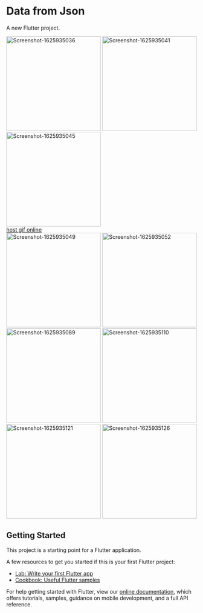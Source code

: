 # Data from Json

A new Flutter project.

<a href="https://ibb.co/WpNynZB"><img src="https://i.ibb.co/3Y5N12S/Screenshot-1625935036.png" alt="Screenshot-1625935036" border="0" width="250"></a>
<a href="https://ibb.co/2Wc3f7M"><img src="https://i.ibb.co/6rD0fRt/Screenshot-1625935041.png" alt="Screenshot-1625935041" border="0" width="250"></a>
<a href="https://ibb.co/PWkN5Vy"><img src="https://i.ibb.co/M1dsRJH/Screenshot-1625935045.png" alt="Screenshot-1625935045" border="0" width="250"></a><br /><a target='_blank' href='https://ru.imgbb.com/'>host gif online</a><br />
<a href="https://ibb.co/FJj7f2P"><img src="https://i.ibb.co/tcWCNgd/Screenshot-1625935049.png" alt="Screenshot-1625935049" border="0" width="250"></a>
<a href="https://ibb.co/dtdKR5m"><img src="https://i.ibb.co/pQtXSLh/Screenshot-1625935052.png" alt="Screenshot-1625935052" border="0" width="250"></a>
<a href="https://ibb.co/KNn6jhf"><img src="https://i.ibb.co/JxZnRtG/Screenshot-1625935089.png" alt="Screenshot-1625935089" border="0" width="250"></a>
<a href="https://ibb.co/ZfYfvg0"><img src="https://i.ibb.co/nwnw41F/Screenshot-1625935110.png" alt="Screenshot-1625935110" border="0" width="250"></a>
<a href="https://ibb.co/6HJZ7gh"><img src="https://i.ibb.co/bsR3Mzh/Screenshot-1625935121.png" alt="Screenshot-1625935121" border="0" width="250"></a>
<a href="https://ibb.co/mHXLTtS"><img src="https://i.ibb.co/kh9RB0M/Screenshot-1625935126.png" alt="Screenshot-1625935126" border="0" width="250"></a>

## Getting Started

This project is a starting point for a Flutter application.

A few resources to get you started if this is your first Flutter project:

- [Lab: Write your first Flutter app](https://flutter.dev/docs/get-started/codelab)
- [Cookbook: Useful Flutter samples](https://flutter.dev/docs/cookbook)

For help getting started with Flutter, view our
[online documentation](https://flutter.dev/docs), which offers tutorials,
samples, guidance on mobile development, and a full API reference.

